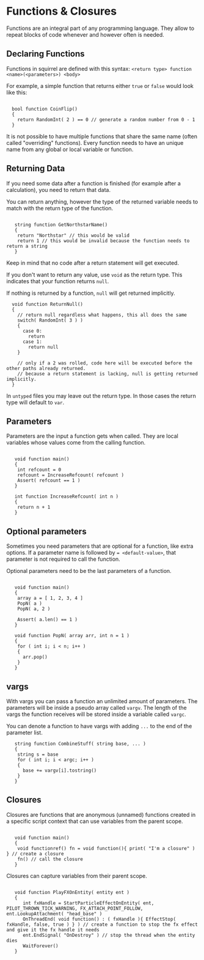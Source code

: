 # Functions & Closures

Functions are an integral part of any programming language. They allow to repeat blocks of code whenever and however often is needed.

## Declaring Functions

Functions in squirrel are defined with this syntax: ``<return type> function <name>(<parameters>) <body>``

For example, a simple function that returns either ``true`` or ``false`` would look like this:

```squirrel

  bool function CoinFlip()
  {
    return RandomInt( 2 ) == 0 // generate a random number from 0 - 1
  }
```

It is not possible to have multiple functions that share the same name (often called "overriding" functions). Every function needs to have an unique name from any global or local variable or function.

## Returning Data

If you need some data after a function is finished (for example after a calculation), you need to return that data.

You can return anything, however the type of the returned variable needs to match with the return type of the function.

```squirrel

   string function GetNorthstarName()
   {
    return "Northstar" // this would be valid
    return 1 // this would be invalid because the function needs to return a string
   }
```

Keep in mind that no code after a return statement will get executed.

If you don't want to return any value, use ``void`` as the return type. This indicates that your function returns ``null``.

If nothing is returned by a function, ``null`` will get returned implicitly.


```squirrel
  void function ReturnNull()
  {
    // return null regardless what happens, this all does the same
    switch( RandomInt( 3 ) )
    {
      case 0:
        return
      case 1:
        return null
    }

    // only if a 2 was rolled, code here will be executed before the other paths already returned.
    // because a return statement is lacking, null is getting returned implicitly.
  }
```

In ``untyped`` files you may leave out the return type. In those cases the return type will default to ``var``.

## Parameters

Parameters are the input a function gets when called. They are local variables whose values come from the calling function.

```squirrel

   void function main()
   {
    int refcount = 0
    refcount = IncreaseRefcount( refcount )
    Assert( refcount == 1 )
   }

   int function IncreaseRefcount( int n )
   {
    return n + 1
   }
```

## Optional parameters

Sometimes you need parameters that are optional for a function, like extra options. If a parameter name is followed by ``= <default-value>``, that parameter is not required to call the function.

Optional parameters need to be the last parameters of a function.

```squirrel

   void function main()
   {
    array a = [ 1, 2, 3, 4 ]
    PopN( a )
    PopN( a, 2 )

    Assert( a.len() == 1 )
   }

   void function PopN( array arr, int n = 1 )
   {
    for ( int i; i < n; i++ )
    {
      arr.pop()
    }
   }
```

## vargs

With vargs you can pass a function an unlimited amount of parameters. The parameters will be inside a pseudo array called ``vargv``. The length of the vargs the function receives will be stored inside a variable called ``vargc``.

You can denote a function to have vargs with adding ``...`` to the end of the parameter list.

``` 
   string function CombineStuff( string base, ... )
   {
    string s = base
    for ( int i; i < argc; i++ )
    {
      base += vargv[i].tostring()
    }
   }
```

## Closures

Closures are functions that are anonymous (unnamed) functions created in a specific script context that can use variables from the parent scope.

```squirrel

   void function main()
   {
    void functionref() fn = void function(){ print( "I'm a closure" ) } // create a closure
    fn() // call the closure
   }
```

Closures can capture variables from their parent scope.

```squirrel

   void function PlayFXOnEntity( entity ent )
   {
      int fxHandle = StartParticleEffectOnEntity( ent, PILOT_THROWN_TICK_WARNING, FX_ATTACH_POINT_FOLLOW, ent.LookupAttachment( "head_base" )
      OnThreadEnd( void function() : ( fxHandle ){ EffectStop( fxHandle, false, true ) } ) // create a function to stop the fx effect and give it the fx handle it needs
      ent.EndSignal( "OnDestroy" ) // stop the thread when the entity dies
      WaitForever()
   }
```
